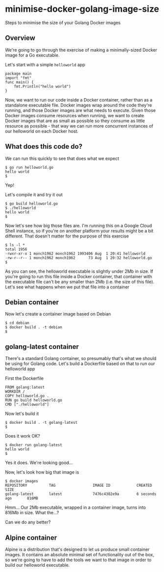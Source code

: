 # minimise-docker-golang-image-size
Steps to minimise the size of your Golang Docker images

## Overview
We're going to go through the exercise of making a minimally-sized Docker image for a Go executable.

Let's start with a simple `helloworld` app

```
package main
import "fmt"
func main() {
    fmt.Println("hello world")
}
```

Now, we want to run our code inside a Docker container, rather than as a standalone executable file. Docker images wrap around the code they're running, and those Docker images are what needs to execute. Given those Docker images consume resources when running, we want to create Docker images that are as small as possible so they consume as little resource as possible - that way we can run more concurrent instances of our helloworld on each Docker host.

## What does this code do?

We can run this quickly to see that does what we expect
```
$ go run helloworld.go
hello world
$
```

Yep!

Let's compile it and try it out
```
$ go build helloworld.go
$ ./helloworld
hello world
$
```

Now let's see how big those files are. I'm running this on a Google Cloud Shell instance, so if you're on another platform your results might be a bit different. That doesn't matter for the purpose of this exercise

```
$ ls -l *
total 1956
-rwxr-xr-x 1 monch1962 monch1962 1993406 Aug  1 20:41 helloworld
-rw-r--r-- 1 monch1962 monch1962      73 Aug  1 20:32 helloworld.go
$
```

As you can see, the helloworld executable is slightly under 2Mb in size. If you're going to run this file inside a Docker container, that container with the executable file can't be any smaller than 2Mb (i.e. the size of this file). Let's see what happens when we put that file into a container

## Debian container

Now let's create a container image based on Debian

```
$ cd debian
$ docker build . -t debian
$
```

## golang-latest container

There's a standard Golang container, so presumably that's what we should be using for Golang code. Let's build a Dockerfile based on that to run our helloworld app

First the Dockerfile

```
FROM golang:latest
WORKDIR /
COPY helloworld.go .
RUN go build helloworld.go
CMD ["./helloworld"]
```

Now let's build it
```
$ docker build . -t golang-latest
$
```

Does it work OK?
```
$ docker run golang-latest
hello world
$
```

Yes it does. We're looking good...

Now, let's look how big that image is
```
$ docker images
REPOSITORY          TAG                 IMAGE ID            CREATED             SIZE
golang-latest       latest              7476c4302e9a        6 seconds ago       816MB
```

Hmm... Our 2Mb executable, wrapped in a container image, turns into 816Mb in size. What the...?

Can we do any better?

## Alpine container

Alpine is a distribution that's designed to let us produce small container images. It contains an absolute minimal set of functionality out of the box, so we're going to have to add the tools we want to that image in order to build our helloworld executable.

